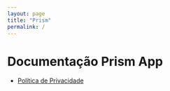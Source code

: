 ```yaml
---
layout: page
title: "Prism"
permalink: /
---
```


# Documentação Prism App

- [Política de Privacidade](/privacy)
